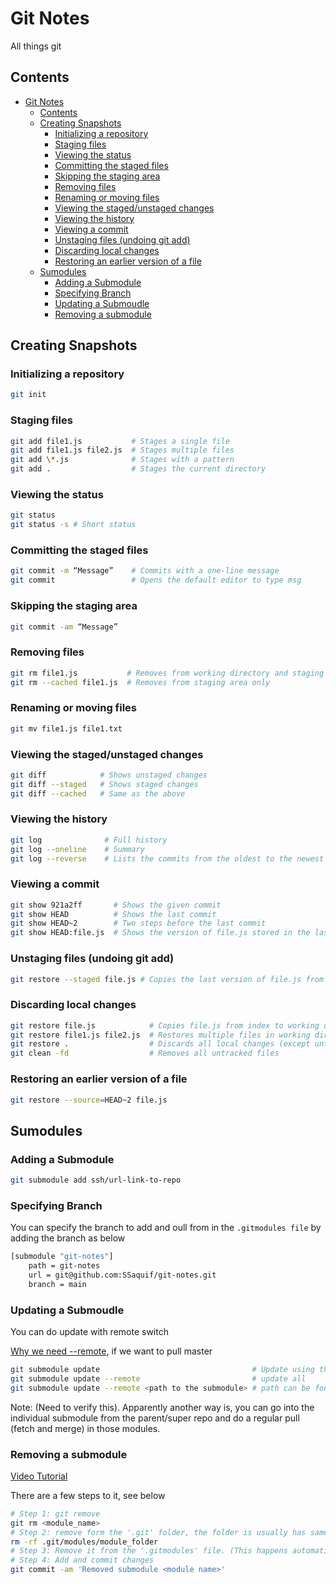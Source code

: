 # Git Notes

All things git

## Contents

<!-- toc -->

- [Git Notes](#git-notes)
  - [Contents](#contents)
  - [Creating Snapshots](#creating-snapshots)
    - [Initializing a repository](#initializing-a-repository)
    - [Staging files](#staging-files)
    - [Viewing the status](#viewing-the-status)
    - [Committing the staged files](#committing-the-staged-files)
    - [Skipping the staging area](#skipping-the-staging-area)
    - [Removing files](#removing-files)
    - [Renaming or moving files](#renaming-or-moving-files)
    - [Viewing the staged/unstaged changes](#viewing-the-stagedunstaged-changes)
    - [Viewing the history](#viewing-the-history)
    - [Viewing a commit](#viewing-a-commit)
    - [Unstaging files (undoing git add)](#unstaging-files-undoing-git-add)
    - [Discarding local changes](#discarding-local-changes)
    - [Restoring an earlier version of a file](#restoring-an-earlier-version-of-a-file)
  - [Sumodules](#sumodules)
    - [Adding a Submodule](#adding-a-submodule)
    - [Specifying Branch](#specifying-branch)
    - [Updating a Submoudle](#updating-a-submoudle)
    - [Removing a submodule](#removing-a-submodule)

<!-- tocstop -->

## Creating Snapshots

### Initializing a repository

```bash
git init
```

### Staging files

```bash
git add file1.js           # Stages a single file
git add file1.js file2.js  # Stages multiple files
git add \*.js              # Stages with a pattern
git add .                  # Stages the current directory
```

### Viewing the status

```bash
git status
git status -s # Short status
```

### Committing the staged files

```bash
git commit -m “Message”    # Commits with a one-line message
git commit                 # Opens the default editor to type msg
```

### Skipping the staging area

```bash
git commit -am “Message”
```

### Removing files

```bash
git rm file1.js           # Removes from working directory and staging area
git rm --cached file1.js  # Removes from staging area only
```

### Renaming or moving files

```bash
git mv file1.js file1.txt
```

### Viewing the staged/unstaged changes

```bash
git diff            # Shows unstaged changes
git diff --staged   # Shows staged changes
git diff --cached   # Same as the above
```

### Viewing the history

```bash
git log              # Full history
git log --oneline    # Summary
git log --reverse    # Lists the commits from the oldest to the newest
```

### Viewing a commit

```bash
git show 921a2ff       # Shows the given commit
git show HEAD          # Shows the last commit
git show HEAD~2        # Two steps before the last commit
git show HEAD:file.js  # Shows the version of file.js stored in the last commit
```

### Unstaging files (undoing git add)

```bash
git restore --staged file.js # Copies the last version of file.js from repo to index
```

### Discarding local changes

```bash
git restore file.js            # Copies file.js from index to working directory
git restore file1.js file2.js  # Restores multiple files in working directory
git restore .                  # Discards all local changes (except untracked files)
git clean -fd                  # Removes all untracked files
```

### Restoring an earlier version of a file

```bash
git restore --source=HEAD~2 file.js
```

## Sumodules

### Adding a Submodule

```bash
git submodule add ssh/url-link-to-repo
```

### Specifying Branch

You can specify the branch to add and oull from in the `.gitmodules file` by adding the branch as below

```bash
[submodule "git-notes"]
	path = git-notes
	url = git@github.com:SSaquif/git-notes.git
	branch = main
```

### Updating a Submoudle

You can do update with remote switch

[Why we need --remote](https://stackoverflow.com/questions/47470271/what-does-remote-actually-do-in-git-submodule-update-remote), if we want to pull master

```bash
git submodule update                                  # Update using the revison being tracked
git submodule update --remote                         # update all
git submodule update --remote <path to the submodule> # path can be found in .gitmodules file
```

Note: (Need to verify this). Apparently another way is, you can go into the individual submodule from the parent/super repo and do a regular pull (fetch and merge) in those modules.

### Removing a submodule

[Video Tutorial](https://www.youtube.com/watch?v=6pGxk0B_Ino)

There are a few steps to it, see below

```bash
# Step 1: git remove
git rm <module_name>
# Step 2: remove form the '.git' folder, the folder is usually has same name as module
rm -rf .git/modules/module_folder
# Step 3: Remove it from the '.gitmodules' file. (This happens automatically now, but still check)
# Step 4: Add and commit changes
git commit -am 'Removed submodule <module name>'
```
